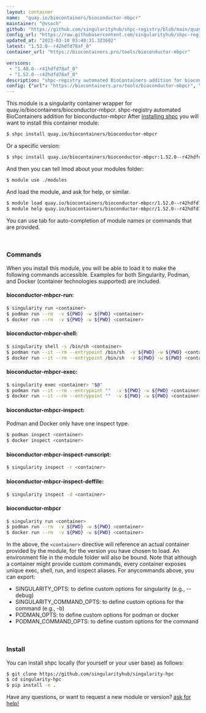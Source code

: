 ```yaml
---
layout: container
name:  "quay.io/biocontainers/bioconductor-mbpcr"
maintainer: "@vsoch"
github: "https://github.com/singularityhub/shpc-registry/blob/main/quay.io/biocontainers/bioconductor-mbpcr/container.yaml"
config_url: "https://raw.githubusercontent.com/singularityhub/shpc-registry/main/quay.io/biocontainers/bioconductor-mbpcr/container.yaml"
updated_at: "2023-03-10 03:48:31.323682"
latest: "1.52.0--r42hdfd78af_0"
container_url: "https://biocontainers.pro/tools/bioconductor-mbpcr"

versions:
 - "1.48.0--r41hdfd78af_0"
 - "1.52.0--r42hdfd78af_0"
description: "shpc-registry automated BioContainers addition for bioconductor-mbpcr"
config: {"url": "https://biocontainers.pro/tools/bioconductor-mbpcr", "maintainer": "@vsoch", "description": "shpc-registry automated BioContainers addition for bioconductor-mbpcr", "latest": {"1.52.0--r42hdfd78af_0": "sha256:838178f14b0c6d18382a84f30e0a864ad932aab14a373697d7bd582318384e93"}, "tags": {"1.48.0--r41hdfd78af_0": "sha256:fb2eaef6d16ded1fdb9d8a80b6b9c279efe1c8480355756402f77ee359d19ab4", "1.52.0--r42hdfd78af_0": "sha256:838178f14b0c6d18382a84f30e0a864ad932aab14a373697d7bd582318384e93"}, "docker": "quay.io/biocontainers/bioconductor-mbpcr"}
---
```


This module is a singularity container wrapper for quay.io/biocontainers/bioconductor-mbpcr.
shpc-registry automated BioContainers addition for bioconductor-mbpcr
After [installing shpc](#install) you will want to install this container module:


```bash
$ shpc install quay.io/biocontainers/bioconductor-mbpcr
```

Or a specific version:

```bash
$ shpc install quay.io/biocontainers/bioconductor-mbpcr:1.52.0--r42hdfd78af_0
```

And then you can tell lmod about your modules folder:

```bash
$ module use ./modules
```

And load the module, and ask for help, or similar.

```bash
$ module load quay.io/biocontainers/bioconductor-mbpcr/1.52.0--r42hdfd78af_0
$ module help quay.io/biocontainers/bioconductor-mbpcr/1.52.0--r42hdfd78af_0
```

You can use tab for auto-completion of module names or commands that are provided.

<br>

### Commands

When you install this module, you will be able to load it to make the following commands accessible.
Examples for both Singularity, Podman, and Docker (container technologies supported) are included.

#### bioconductor-mbpcr-run:

```bash
$ singularity run <container>
$ podman run --rm  -v ${PWD} -w ${PWD} <container>
$ docker run --rm  -v ${PWD} -w ${PWD} <container>
```

#### bioconductor-mbpcr-shell:

```bash
$ singularity shell -s /bin/sh <container>
$ podman run --it --rm --entrypoint /bin/sh  -v ${PWD} -w ${PWD} <container>
$ docker run --it --rm --entrypoint /bin/sh  -v ${PWD} -w ${PWD} <container>
```

#### bioconductor-mbpcr-exec:

```bash
$ singularity exec <container> "$@"
$ podman run --it --rm --entrypoint ""  -v ${PWD} -w ${PWD} <container> "$@"
$ docker run --it --rm --entrypoint ""  -v ${PWD} -w ${PWD} <container> "$@"
```

#### bioconductor-mbpcr-inspect:

Podman and Docker only have one inspect type.

```bash
$ podman inspect <container>
$ docker inspect <container>
```

#### bioconductor-mbpcr-inspect-runscript:

```bash
$ singularity inspect -r <container>
```

#### bioconductor-mbpcr-inspect-deffile:

```bash
$ singularity inspect -d <container>
```



#### bioconductor-mbpcr

```bash
$ singularity run <container>
$ podman run --rm  -v ${PWD} -w ${PWD} <container>
$ docker run --rm  -v ${PWD} -w ${PWD} <container>
```


In the above, the `<container>` directive will reference an actual container provided
by the module, for the version you have chosen to load. An environment file in the
module folder will also be bound. Note that although a container
might provide custom commands, every container exposes unique exec, shell, run, and
inspect aliases. For anycommands above, you can export:

 - SINGULARITY_OPTS: to define custom options for singularity (e.g., --debug)
 - SINGULARITY_COMMAND_OPTS: to define custom options for the command (e.g., -b)
 - PODMAN_OPTS: to define custom options for podman or docker
 - PODMAN_COMMAND_OPTS: to define custom options for the command

<br>

### Install

You can install shpc locally (for yourself or your user base) as follows:

```bash
$ git clone https://github.com/singularityhub/singularity-hpc
$ cd singularity-hpc
$ pip install -e .
```

Have any questions, or want to request a new module or version? [ask for help!](https://github.com/singularityhub/singularity-hpc/issues)